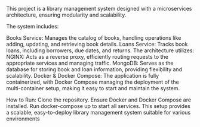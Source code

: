 This project is a library management system designed with a microservices architecture, ensuring modularity and scalability.

The system includes:

Books Service: Manages the catalog of books, handling operations like adding, updating, and retrieving book details.
Loans Service: Tracks book loans, including borrowers, due dates, and returns.
The architecture utilizes:
NGINX: Acts as a reverse proxy, efficiently routing requests to the appropriate services and managing traffic.
MongoDB: Serves as the database for storing book and loan information, providing flexibility and scalability.
Docker & Docker Compose: The application is fully containerized, with Docker Compose managing the deployment of the multi-container setup, making it easy to start and maintain the system.

How to Run:
Clone the repository.
Ensure Docker and Docker Compose are installed.
Run docker-compose up to start all services.
This setup provides a scalable, easy-to-deploy library management system suitable for various environments
